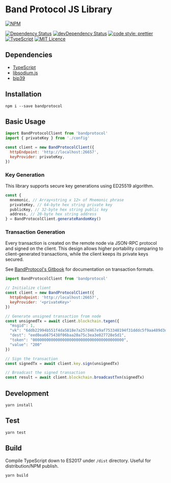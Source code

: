 # Band Protocol JS Library

[![NPM](https://nodei.co/npm/bandprotocol.png?downloads=true&downloadRank=true&stars=true)](https://nodei.co/npm/bandprotocol/)

[![Dependency Status](https://david-dm.org/bandprotocol/bandprotocol.svg)](https://david-dm.org/bandprotocol/bandprotocol)
[![devDependency Status](https://david-dm.org/bandprotocol/bandprotocol/dev-status.svg)](https://david-dm.org/smiled0g/bandprotocol#info=devDependencies)
[![code style: prettier](https://img.shields.io/badge/code_style-prettier-ff69b4.svg?style=flat-square)](https://github.com/prettier/prettier)
[![TypeScript](https://badges.frapsoft.com/typescript/code/typescript.svg?v=101)](https://github.com/ellerbrock/typescript-badges/)
[![MIT Licence](https://badges.frapsoft.com/os/mit/mit.svg?v=103)](https://opensource.org/licenses/mit-license.php)

## Dependencies

- [TypeScript](https://www.typescriptlang.org/)
- [libsodium.js](https://github.com/jedisct1/libsodium.js)
- [bip39](https://github.com/bitcoinjs/bip39)

## Installation

```
npm i --save bandprotocol
```

## Basic Usage

```js
import BandProtocolClient from 'bandprotocol'
import { privateKey } from './config'

const client = new BandProtocolClient({
  httpEndpoint: 'http://localhost:26657',
  keyProvider: privateKey,
})
```

### Key Generation

This library supports secure key generations using ED25519 algorithm.

```js
const {
  mnemonic, // Array<string x 12> of Mnemonic phrase
  privateKey, // 64-byte hex string private key
  publicKey, // 32-byte hex string public key
  address, // 20-byte hex string address
} = BandProtocolClient.generateRandomKey()
```

### Transaction Generation

Every transaction is created on the remote node via JSON-RPC protocol and signed on the client. This design allows higher portability comparing to client-generated transactions, while the client keeps its private keys secured.

See [BandProtocol's Gitbook](https://bandprotocol.gitbook.io/blockchain) for documentation on transaction formats.

```js
import BandProtocolClient from 'bandprotocol'

// Initialize client
const client = new BandProtocolClient({
  httpEndpoint: 'http://localhost:26657',
  keyProvider: '<privateKey>'
})

// Generate unsigned transaction from node
const unsignedTx = await client.blockchain.txgen({
  "msgid": 1,
  "vk": "6ddb22994b551f4da5818e7a257d467e9af753348194f31dddc5f9aa489d3da1",
  "dest": "eed0ea6675438f06baa20a75c3ea3e027728e5d1",
  "token": "0000000000000000000000000000000000000000",
  "value": "200"
})

// Sign the transaction
const signedTx = await client.key.sign(unsignedTx)

// Broadcast the signed transaction
const result = await client.blockchain.broadcastTxn(signedTx)
```

## Development

```
yarn install
```

## Test

```
yarn test
```

## Build

Compile TypeScript down to ES2017 under `/dist` directory. Useful for distribution/NPM publish.

```
yarn build
```
